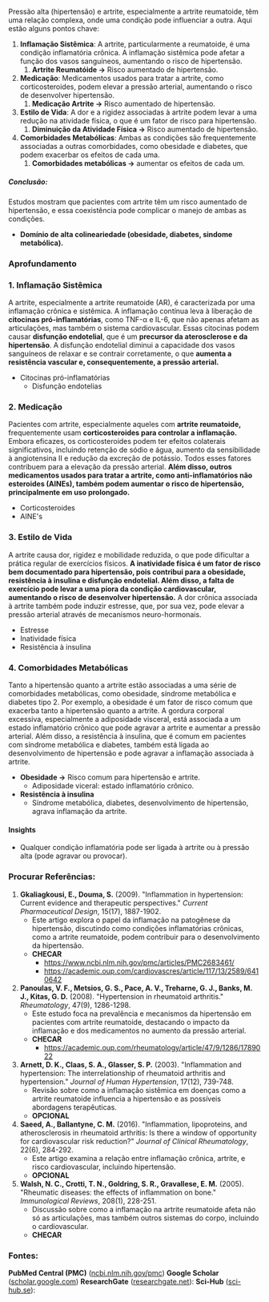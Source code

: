 Pressão alta (hipertensão) e artrite, especialmente a artrite reumatoide, têm uma relação complexa, onde uma condição pode influenciar a outra. Aqui estão alguns pontos chave:

1. **Inflamação Sistêmica**: A artrite, particularmente a reumatoide, é uma condição inflamatória crônica. A inflamação sistêmica pode afetar a função dos vasos sanguíneos, aumentando o risco de hipertensão.
	1. **Artrite Reumatóide ->** Risco aumentado de hipertensão.
2. **Medicação**: Medicamentos usados para tratar a artrite, como corticosteroides, podem elevar a pressão arterial, aumentando o risco de desenvolver hipertensão.
	1. **Medicação Artrite ->** Risco aumentado de hipertensão.
3. **Estilo de Vida**: A dor e a rigidez associadas à artrite podem levar a uma redução na atividade física, o que é um fator de risco para hipertensão.
	1. **Diminuição da Atividade Física ->** Risco aumentado de hipertensão.
4. **Comorbidades Metabólicas**: Ambas as condições são frequentemente associadas a outras comorbidades, como obesidade e diabetes, que podem exacerbar os efeitos de cada uma.
	1. **Comorbidades metabólicas ->** aumentar os efeitos de cada um.
##### Conclusão:
Estudos mostram que pacientes com artrite têm um risco aumentado de hipertensão, e essa coexistência pode complicar o manejo de ambas as condições.
- **Domínio de alta colineariedade (obesidade, diabetes, sindome metabólica).**
### Aprofundamento
### 1. Inflamação Sistêmica
A artrite, especialmente a artrite reumatoide (AR), é caracterizada por uma inflamação crônica e sistêmica. A inflamação contínua leva à liberação de **citocinas pró-inflamatórias**, como TNF-α e IL-6, que não apenas afetam as articulações, mas também o sistema cardiovascular. Essas citocinas podem causar **disfunção endotelial**, que é um **precursor da aterosclerose e da hipertensão**. A disfunção endotelial diminui a capacidade dos vasos sanguíneos de relaxar e se contrair corretamente, o que **aumenta a resistência vascular e, consequentemente, a pressão arterial.**
- Citocinas pró-inflamatórias
	- Disfunção endotelias
### 2. Medicação
Pacientes com artrite, especialmente aqueles com **artrite reumatoide,** frequentemente usam **corticosteroides para controlar a inflamação.** Embora eficazes, os corticosteroides podem ter efeitos colaterais significativos, incluindo retenção de sódio e água, aumento da sensibilidade à angiotensina II e redução da excreção de potássio. Todos esses fatores contribuem para a elevação da pressão arterial. **Além disso, outros medicamentos usados para tratar a artrite, como anti-inflamatórios não esteroides (AINEs), também podem aumentar o risco de hipertensão, principalmente em uso prolongado.**
- Corticosteroides
- AINE's
### 3. Estilo de Vida
A artrite causa dor, rigidez e mobilidade reduzida, o que pode dificultar a prática regular de exercícios físicos. **A inatividade física é um fator de risco bem documentado para hipertensão, pois contribui para a obesidade, resistência à insulina e disfunção endotelial. Além disso, a falta de exercício pode levar a uma piora da condição cardiovascular, aumentando o risco de desenvolver hipertensão.** A dor crônica associada à artrite também pode induzir estresse, que, por sua vez, pode elevar a pressão arterial através de mecanismos neuro-hormonais.
- Estresse 
- Inatividade física
- Resistência à insulina
### 4. Comorbidades Metabólicas
Tanto a hipertensão quanto a artrite estão associadas a uma série de comorbidades metabólicas, como obesidade, síndrome metabólica e diabetes tipo 2. Por exemplo, a obesidade é um fator de risco comum que exacerba tanto a hipertensão quanto a artrite. A gordura corporal excessiva, especialmente a adiposidade visceral, está associada a um estado inflamatório crônico que pode agravar a artrite e aumentar a pressão arterial. Além disso, a resistência à insulina, que é comum em pacientes com síndrome metabólica e diabetes, também está ligada ao desenvolvimento de hipertensão e pode agravar a inflamação associada à artrite.
- **Obesidade ->** Risco comum para hipertensão e artrite.
	- Adiposidade viceral: estado inflamatório crônico. 
- **Resistência à insulina** 
	- Síndrome metabólica, diabetes, desenvolvimento de hipertensão, agrava inflamação da artrite.
#### Insights
- Qualquer condição inflamatória pode ser ligada à artrite ou à pressão alta (pode agravar ou provocar).
### Procurar Referências:
1. **Gkaliagkousi, E., Douma, S.** (2009). "Inflammation in hypertension: Current evidence and therapeutic perspectives." *Current Pharmaceutical Design*, 15(17), 1887-1902.
   - Este artigo explora o papel da inflamação na patogênese da hipertensão, discutindo como condições inflamatórias crônicas, como a artrite reumatoide, podem contribuir para o desenvolvimento da hipertensão.
   - **CHECAR**
	   - https://www.ncbi.nlm.nih.gov/pmc/articles/PMC2683461/
	   - https://academic.oup.com/cardiovascres/article/117/13/2589/6410642
1. **Panoulas, V. F., Metsios, G. S., Pace, A. V., Treharne, G. J., Banks, M. J., Kitas, G. D.** (2008). "Hypertension in rheumatoid arthritis." *Rheumatology*, 47(9), 1286-1298.
   - Este estudo foca na prevalência e mecanismos da hipertensão em pacientes com artrite reumatoide, destacando o impacto da inflamação e dos medicamentos no aumento da pressão arterial.
   - **CHECAR**
	   - https://academic.oup.com/rheumatology/article/47/9/1286/1789022
1. **Arnett, D. K., Claas, S. A., Glasser, S. P.** (2003). "Inflammation and hypertension: The interrelationship of rheumatoid arthritis and hypertension." *Journal of Human Hypertension*, 17(12), 739-748.
   - Revisão sobre como a inflamação sistêmica em doenças como a artrite reumatoide influencia a hipertensão e as possíveis abordagens terapêuticas.
   - **OPCIONAL**
2. **Saeed, A., Ballantyne, C. M.** (2016). "Inflammation, lipoproteins, and atherosclerosis in rheumatoid arthritis: Is there a window of opportunity for cardiovascular risk reduction?" *Journal of Clinical Rheumatology*, 22(6), 284-292.
   - Este artigo examina a relação entre inflamação crônica, artrite, e risco cardiovascular, incluindo hipertensão.
   - **OPCIONAL**
3. **Walsh, N. C., Crotti, T. N., Goldring, S. R., Gravallese, E. M.** (2005). "Rheumatic diseases: the effects of inflammation on bone." *Immunological Reviews*, 208(1), 228-251.
   - Discussão sobre como a inflamação na artrite reumatoide afeta não só as articulações, mas também outros sistemas do corpo, incluindo o cardiovascular.
   - **CHECAR**
### Fontes:
**PubMed Central (PMC)** ([ncbi.nlm.nih.gov/pmc](https://www.ncbi.nlm.nih.gov/pmc/))
**Google Scholar** ([scholar.google.com](https://scholar.google.com/))
**ResearchGate** ([researchgate.net](https://www.researchgate.net/)):
**Sci-Hub** ([sci-hub.se](https://sci-hub.se)):